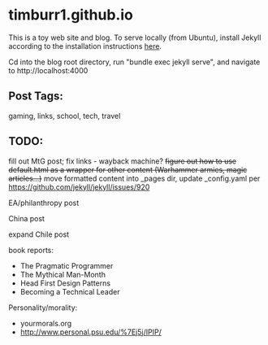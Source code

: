 # timburr1.github.io
This is a toy web site and blog. To serve locally (from Ubuntu), install Jekyll according to the installation instructions [here](https://jekyllrb.com/docs/).  

Cd into the blog root directory, run "bundle exec jekyll serve", and navigate to http://localhost:4000  

## Post Tags:
gaming, links, school, tech, travel  

## TODO:
fill out MtG post; fix links - wayback machine? 
<del>figure out how to use default.html as a wrapper for other content (Warhammer armies, magic articles...)</del>
move formatted content into _pages dir, update _config.yaml per https://github.com/jekyll/jekyll/issues/920

EA/philanthropy post  

China post  

expand Chile post  

book reports:    
* The Pragmatic Programmer  
* The Mythical Man-Month  
* Head First Design Patterns  
* Becoming a Technical Leader  

Personality/morality:  
* yourmorals.org
* http://www.personal.psu.edu/%7Ej5j/IPIP/
